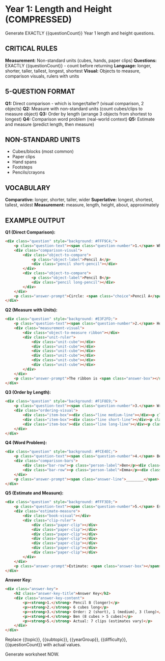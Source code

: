 # Year 1: Length and Height (COMPRESSED)

Generate EXACTLY {{questionCount}} Year 1 length and height questions.

## CRITICAL RULES

**Measurement:** Non-standard units (cubes, hands, paper clips)
**Questions:** EXACTLY {{questionCount}} - count before returning
**Language:** longer, shorter, taller, tallest, longest, shortest
**Visual:** Objects to measure, comparison visuals, rulers with units

## 5-QUESTION FORMAT

**Q1:** Direct comparison - which is longer/taller? (visual comparison, 2 objects)
**Q2:** Measure with non-standard units (count cubes/clips to measure object)
**Q3:** Order by length (arrange 3 objects from shortest to longest)
**Q4:** Comparison word problem (real-world context)
**Q5:** Estimate and measure (predict length, then measure)

## NON-STANDARD UNITS

- Cubes/blocks (most common)
- Paper clips
- Hand spans
- Footsteps
- Pencils/crayons

## VOCABULARY

**Comparative:** longer, shorter, taller, wider
**Superlative:** longest, shortest, tallest, widest
**Measurement:** measure, length, height, about, approximately

## EXAMPLE OUTPUT

**Q1 (Direct Comparison):**
```html
<div class="question" style="background: #FFF9C4;">
    <p class="question-text"><span class="question-number">1.</span> Which pencil is LONGER?</p>
    <div class="comparison-visual">
        <div class="object-to-compare">
            <p class="object-label">Pencil A</p>
            <div class="pencil short-pencil"></div>
        </div>
        <div class="object-to-compare">
            <p class="object-label">Pencil B</p>
            <div class="pencil long-pencil"></div>
        </div>
    </div>
    <p class="answer-prompt">Circle: <span class="choice">Pencil A</span> or <span class="choice">Pencil B</span></p>
</div>
```

**Q2 (Measure with Units):**
```html
<div class="question" style="background: #E3F2FD;">
    <p class="question-text"><span class="question-number">2.</span> How many cubes long is the ribbon?</p>
    <div class="measurement-visual">
        <div class="object-to-measure ribbon"></div>
        <div class="unit-ruler">
            <div class="unit-cube"></div>
            <div class="unit-cube"></div>
            <div class="unit-cube"></div>
            <div class="unit-cube"></div>
            <div class="unit-cube"></div>
            <div class="unit-cube"></div>
        </div>
    </div>
    <p class="answer-prompt">The ribbon is <span class="answer-box"></span> cubes long.</p>
</div>
```

**Q3 (Order by Length):**
```html
<div class="question" style="background: #F1F8E9;">
    <p class="question-text"><span class="question-number">3.</span> Write the numbers 1, 2, 3 to order from SHORTEST to LONGEST.</p>
    <div class="ordering-visual">
        <div class="item-box"><div class="line medium-line"></div><p class="order-box">___</p></div>
        <div class="item-box"><div class="line short-line"></div><p class="order-box">___</p></div>
        <div class="item-box"><div class="line long-line"></div><p class="order-box">___</p></div>
    </div>
</div>
```

**Q4 (Word Problem):**
```html
<div class="question" style="background: #FCE4EC;">
    <p class="question-text"><span class="question-number">4.</span> Ben's pencil is 8 cubes long. Emma's pencil is 5 cubes long. Whose pencil is longer?</p>
    <div class="comparison-bars">
        <div class="bar-row"><p class="person-label">Ben</p><div class="bar" style="width: 240px;">8 cubes</div></div>
        <div class="bar-row"><p class="person-label">Emma</p><div class="bar" style="width: 150px;">5 cubes</div></div>
    </div>
    <p class="answer-prompt"><span class="answer-line">________</span> has the longer pencil.</p>
</div>
```

**Q5 (Estimate and Measure):**
```html
<div class="question" style="background: #FFF3E0;">
    <p class="question-text"><span class="question-number">5.</span> Estimate: About how many paper clips long is the book? Then measure.</p>
    <div class="estimate-measure">
        <div class="book-visual"></div>
        <div class="clip-ruler">
            <div class="paper-clip"></div>
            <div class="paper-clip"></div>
            <div class="paper-clip"></div>
            <div class="paper-clip"></div>
            <div class="paper-clip"></div>
            <div class="paper-clip"></div>
            <div class="paper-clip"></div>
        </div>
    </div>
    <p class="answer-prompt">Estimate: <span class="answer-box"></span> clips | Actual: <span class="answer-box"></span> clips</p>
</div>
```

**Answer Key:**
```html
<div class="answer-key">
    <h2 class="answer-key-title">Answer Key</h2>
    <div class="answer-key-content">
        <p><strong>1.</strong> Pencil B (longer)</p>
        <p><strong>2.</strong> 6 cubes long</p>
        <p><strong>3.</strong> Order: 2 (short), 1 (medium), 3 (long)</p>
        <p><strong>4.</strong> Ben (8 cubes > 5 cubes)</p>
        <p><strong>5.</strong> Actual: 7 clips (estimates vary)</p>
    </div>
</div>
```

Replace {{topic}}, {{subtopic}}, {{yearGroup}}, {{difficulty}}, {{questionCount}} with actual values.

Generate worksheet NOW.
